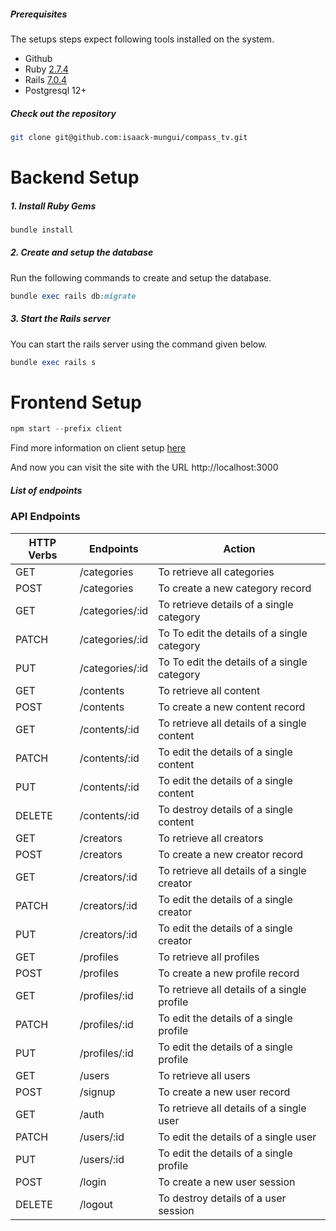 ##### Prerequisites

The setups steps expect following tools installed on the system.

- Github
- Ruby [2.7.4](https://github.com/ruby/www.ruby-lang.org)
- Rails [7.0.4](https://github.com/rails/rails/tree/7-0-stable)
- Postgresql 12+

##### Check out the repository

```bash
git clone git@github.com:isaack-mungui/compass_tv.git
```

Backend Setup
===============================================================
##### 1. Install Ruby Gems

```ruby
bundle install
```

##### 2. Create and setup the database

Run the following commands to create and setup the database.

```ruby
bundle exec rails db:migrate
```

##### 3. Start the Rails server

You can start the rails server using the command given below.

```ruby
bundle exec rails s
```

Frontend Setup
================================================================
```javascript
npm start --prefix client
```
Find more information on client setup [here](./client)

And now you can visit the site with the URL http://localhost:3000

##### List of endpoints

### API Endpoints
| HTTP Verbs | Endpoints | Action |
| --- | --- | --- |
| GET | /categories | To retrieve all categories |
| POST | /categories | To create a new category record |
| GET | /categories/:id | To retrieve details of a single category |
| PATCH | /categories/:id | To To edit the details of a single category |
| PUT | /categories/:id | To To edit the details of a single category |
| GET | /contents | To retrieve all content |
| POST | /contents | To create a new content record |
| GET | /contents/:id | To retrieve all details of a single content |
| PATCH | /contents/:id | To edit the details of a single content |
| PUT | /contents/:id | To edit the details of a single content |
| DELETE | /contents/:id | To destroy details of a single content |
| GET | /creators | To retrieve all creators |
| POST | /creators | To create a new creator record |
| GET | /creators/:id | To retrieve all details of a single creator |
| PATCH | /creators/:id | To edit the details of a single creator |
| PUT | /creators/:id | To edit the details of a single creator |
| GET | /profiles | To retrieve all profiles |
| POST | /profiles | To create a new profile record |
| GET | /profiles/:id | To retrieve all details of a single profile |
| PATCH | /profiles/:id | To edit the details of a single profile |
| PUT | /profiles/:id | To edit the details of a single profile |
| GET | /users | To retrieve all users |
| POST | /signup | To create a new user record |
| GET | /auth | To retrieve all details of a single user |
| PATCH | /users/:id | To edit the details of a single user |
| PUT | /users/:id | To edit the details of a single profile |
| POST | /login | To create a new user session |
| DELETE | /logout | To destroy details of a user session |
